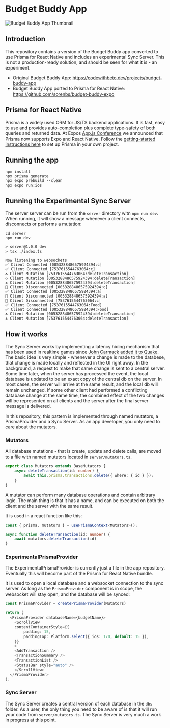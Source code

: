 # Budget Buddy App

![Budget Buddy App Thumbnail](https://i.ytimg.com/vi/dl74XgJYK1A/maxresdefault.jpg)

## Introduction

This repository contains a version of the Budget Buddy app converted to use Prisma for React Native and includes an experimental Sync Server. This is not a production-ready solution, and should be seen for what it is - an experiment.

- Original Budget Buddy App: https://codewithbeto.dev/projects/budget-buddy-app
- Budget Buddy App ported to Prisma for React Native: https://github.com/sorenbs/budget-buddy-expo


## Prisma for React Native

Prisma is a widely used ORM for JS/TS backend applications. It is fast, easy to use and provides auto-completion plus complete type-safety of both queries and returned data. At Expos [App.js Conference](https://appjs.co/) we announced that Prisma now supports Expo and React Native. Follow the [getting-started instructions here](https://github.com/prisma/react-native-prisma) to set up Prisma in your own project.

## Running the app

```
npm install
npx prisma generate
npx expo prebuild --clean
npx expo run:ios
```

## Running the Experimental Sync Server

The server server can be run from the `server` directory witn `npm run dev`. When running, it will show a message whenever a client connects, disconnects or performs a mutation:

```
cd server
npm run dev

> server@1.0.0 dev
> tsx ./index.ts

Now listening to websockets
✅ Client Connected [0053288486575924394:c]
✅ Client Connected [7537615544763064:c]
♻️ Client Mutation [7537615544763064:deleteTransaction]
♻️ Client Mutation [0053288486575924394:deleteTransaction]
♻️ Client Mutation [0053288486575924394:deleteTransaction]
🛑 Client Disconnected [0053288486575924394:c]
✅ Client Connected [0053288486575924394:a]
🛑 Client Disconnected [0053288486575924394:a]
🛑 Client Disconnected [7537615544763064:c]
✅ Client Connected [7537615544763064:Food]
✅ Client Connected [0053288486575924394:Food]
♻️ Client Mutation [0053288486575924394:deleteTransaction]
♻️ Client Mutation [7537615544763064:deleteTransaction]
```

## How it works

The Sync Server works by implementing a latency hiding mechanism that has been used in realtime games since [John Carmack added it to Quake](https://raw.githubusercontent.com/ESWAT/john-carmack-plan-archive/master/by_day/johnc_plan_19960802.txt). The basic idea is very simple - whenever a change is made to the databese, that change is made locally and reflected in the UI right away. In the background, a request to make that same change is sent to a central server. Some time later, when the server has processed the event, the local database is updated to be an exact copy of the central db on the server. In most cases, the server will arrive at the same result, and the local db will remain unchanged. If some other client had performed a conflicting database change at the same time, the combined effect of the two changes will be represented on all clients and the server after the final server message is delivered.

In this repository, this pattern is implemented through named mutators, a PrismaProvider and a Sync Server. As an app developer, you only need to care about the mutators. 

### Mutators

All database mutations - that is create, update and delete calls, are moved to a file with named mutators located in `server/mutators.ts`.

```ts
export class Mutators extends BaseMutators {
    async deleteTransaction(id: number) {
        await this.prisma.transactions.delete({ where: { id } });
    }
}
```

A mutator can perform many database operations and contain arbitrary logic. The main thing is that it has a name, and can be executed on both the client and the server with the same result.

It is used in a react function like this:

```ts
const { prisma, mutators } = usePrismaContext<Mutators>();

async function deleteTransaction(id: number) {
    await mutators.deleteTransaction(id)
}
```

### ExperimentalPrismaProvider

The ExperimentalPrismaProvider is currently just a file in the app repository. Eventually this will become part of the Prisma for React Native bundle.

It is used to open a local database and a websocket connection to the sync server. As long as the `PrismaProvider` component is in scope, the websocket will stay open, and the database will be synced:

```ts
const PrismaProvider = createPrismaProvider(Mutators)

return (
  <PrismaProvider databaseName={budgetName}>
    <ScrollView
    contentContainerStyle={{
        padding: 15,
        paddingTop: Platform.select({ ios: 170, default: 15 }),
    }}
    >
    <AddTransaction />
    <TransactionSummary />
    <TransactionList />
    <StatusBar style="auto" />
    </ScrollView>
  </PrismaProvider>
);
```

### Sync Server

The Sync Server creates a central version of each database in the `dbs` folder. As a user, the only thing you need to be aware of is that it will run your code from `server/mutators.ts`. The Sync Server is very much a work in progress at this point.
